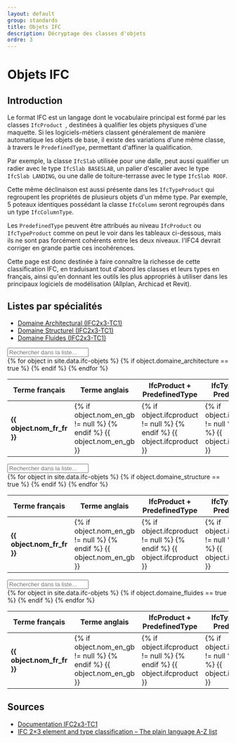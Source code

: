```yaml
---
layout: default
group: standards
title: Objets IFC
description: Décryptage des classes d'objets
ordre: 3
---
```


# Objets IFC

## Introduction

Le format IFC est un langage dont le vocabulaire principal est formé par les classes `IfcProduct `, destinées à qualifier les objets physiques d'une maquette. Si les logiciels-métiers classent généralement de manière automatique les objets de base, il existe des variations d'une même classe, à travers le `PredefinedType`, permettant d'affiner la qualification.

Par exemple, la classe `IfcSlab` utilisée pour une dalle, peut aussi qualifier un radier avec le type `IfcSlab BASESLAB`, un palier d'escalier avec le type `IfcSlab LANDING`, ou une dalle de toiture-terrasse avec le type `IfcSlab ROOF`.

Cette même déclinaison est aussi présente dans les `IfcTypeProduct` qui regroupent les propriétés de plusieurs objets d'un même type. Par exemple, 5 poteaux identiques possédant la classe `IfcColumn` seront regroupés dans un type `IfcColumnType`.

Les `PredefinedType` peuvent être attribués au niveau `IfcProduct` ou `IfcTypeProduct` comme on peut le voir dans les tableaux ci-dessous, mais ils ne sont pas forcément cohérents entre les deux niveaux. l'IFC4 devrait corriger en grande partie ces incohérences.

Cette page est donc destinée à faire connaître la richesse de cette classification IFC, en traduisant tout d'abord les classes et leurs types en français, ainsi qu'en donnant les outils les plus appropriés à utiliser dans les principaux logiciels de modélisation (Allplan, Archicad et Revit).

## Listes par spécialités

<ul class="nav nav-tabs" id="myTab" role="tablist">
  <li class="nav-item">
    <a class="nav-link active" data-toggle="tab" href="#domaine_architectural" role="tab" aria-controls="domaine_architectural" rel="nofollow">Domaine Architectural (IFC2x3-TC1)</a>
  </li>
  <li class="nav-item">
    <a class="nav-link" data-toggle="tab" href="#domaine_structurel" role="tab" aria-controls="domaine_structurel" rel="nofollow">Domaine Structurel (IFC2x3-TC1)</a>
  </li>
  <li class="nav-item">
    <a class="nav-link" data-toggle="tab" href="#domaine_fluides" role="tab" aria-controls="domaine_fluides" rel="nofollow">Domaine Fluides (IFC2x3-TC1)</a>
  </li>
</ul>

<div class="tab-content">
  <div class="tab-pane active" id="domaine_architectural" role="tabpanel">
    <div id="table-searchable" class="table-responsive">
      <table class="table table-sm table-hover">
        <div class="form-group">
          <div class="input-group">
            <div class="input-group-addon"><i class="fa fa-search"></i></div>
            <input class="search fuzzy-search form-control" id="test" placeholder="Rechercher dans la liste..." />
          </div>
        </div>
        <thead>
          <tr>
            <th>Terme français</th>
            <th>Terme anglais</th>
            <th>IfcProduct + PredefinedType</th>
            <th>IfcTypeProduct + PredefinedType</th>
            <th>Outil Allplan</th>
            <th>Outil Archicad</th>
            <th>Outil Revit</th>
          </tr>
        </thead>
        <tbody class="list">
          {% for object in site.data.ifc-objets %}
            {% if object.domaine_architecture == true %}
            <tr>
              <td class="fr_fr"><b>{{ object.nom_fr_fr }}</b></td>
              <td class="en_gb">
                {% if object.nom_en_gb != null %}
                  <a href="https://www.google.fr/search?q={{ object.nom_en_gb | downcase }}" target="_blank" data-proofer-ignore><i class="fa fa-search"></i></a>
                  <a href="https://translate.google.com/#en/fr/{{ object.nom_en_gb | downcase }}" target="_blank" data-proofer-ignore><i class="fa fa-globe"></i></a>
                {% endif %}
                {{ object.nom_en_gb }}
              </td>
              <td class="ifcproduct">
                {% if object.ifcproduct != null %}
                  <a href="https://www.google.fr/search?q={{ object.ifcproduct | downcase }}" target="_blank"><i class="fa fa-search" data-proofer-ignore></i></a>
                {% endif %}
                {{ object.ifcproduct }}
              </td>
              <td class="ifctypeproduct">
                {% if object.ifctypeproduct != null %}
                  <a href="https://www.google.fr/search?q={{ object.ifctypeproduct | downcase }}" target="_blank" data-proofer-ignore><i class="fa fa-search"></i></a>
                {% endif %}
                {{ object.ifctypeproduct }}
              </td>
              <td class="outil_allplan">{{ object.allplan }}</td>
              <td class="outil_archicad">{{ object.archicad }}</td>
              <td class="outil_revit">{{ object.revit }}</td>
            </tr>
            {% endif %}
          {% endfor %}
        </tbody>
      </table>
    </div>
  </div>
  <div class="tab-pane" id="domaine_structurel" role="tabpanel">
    <div id="table-searchable" class="table-responsive">
      <table class="table table-sm table-hover">
        <div class="form-group">
          <div class="input-group">
            <div class="input-group-addon"><i class="fa fa-search"></i></div>
            <input class="search fuzzy-search form-control" id="test" placeholder="Rechercher dans la liste..." />
          </div>
        </div>
        <thead>
          <tr>
            <th>Terme français</th>
            <th>Terme anglais</th>
            <th>IfcProduct + PredefinedType</th>
            <th>IfcTypeProduct + PredefinedType</th>
            <th>Outil Allplan</th>
            <th>Outil Archicad</th>
            <th>Outil Revit</th>
          </tr>
        </thead>
        <tbody class="list">
          {% for object in site.data.ifc-objets %}
            {% if object.domaine_structure == true %}
            <tr>
              <td class="fr_fr"><b>{{ object.nom_fr_fr }}</b></td>
              <td class="en_gb">
                {% if object.nom_en_gb != null %}
                  <a href="https://www.google.fr/search?q={{ object.nom_en_gb | downcase }}" target="_blank" data-proofer-ignore><i class="fa fa-search"></i></a>
                  <a href="https://translate.google.com/#en/fr/{{ object.nom_en_gb | downcase }}" target="_blank" data-proofer-ignore><i class="fa fa-globe"></i></a>
                {% endif %}
                {{ object.nom_en_gb }}
              </td>
              <td class="ifcproduct">
                {% if object.ifcproduct != null %}
                  <a href="https://www.google.fr/search?q={{ object.ifcproduct | downcase }}" target="_blank" data-proofer-ignore><i class="fa fa-search"></i></a>
                {% endif %}
                {{ object.ifcproduct }}
              </td>
              <td class="ifctypeproduct">
                {% if object.ifctypeproduct != null %}
                  <a href="https://www.google.fr/search?q={{ object.ifctypeproduct | downcase }}" target="_blank" data-proofer-ignore><i class="fa fa-search"></i></a>
                {% endif %}
                {{ object.ifctypeproduct }}
              </td>
              <td class="outil_allplan">{{ object.allplan }}</td>
              <td class="outil_archicad">{{ object.archicad }}</td>
              <td class="outil_revit">{{ object.revit }}</td>
            </tr>
            {% endif %}
          {% endfor %}
        </tbody>
      </table>
    </div>
  </div>
  <div class="tab-pane" id="domaine_fluides" role="tabpanel">
    <div id="table-searchable" class="table-responsive">
      <table class="table table-sm table-hover">
        <div class="form-group">
          <div class="input-group">
            <div class="input-group-addon"><i class="fa fa-search"></i></div>
            <input class="search fuzzy-search form-control" id="test" placeholder="Rechercher dans la liste..." />
          </div>
        </div>
        <thead>
          <tr>
            <th>Terme français</th>
            <th>Terme anglais</th>
            <th>IfcProduct + PredefinedType</th>
            <th>IfcTypeProduct + PredefinedType</th>
            <th>Outil Allplan</th>
            <th>Outil Archicad</th>
            <th>Outil Revit</th>
          </tr>
        </thead>
        <tbody class="list">
          {% for object in site.data.ifc-objets %}
            {% if object.domaine_fluides == true %}
            <tr>
              <td class="fr_fr"><b>{{ object.nom_fr_fr }}</b></td>
              <td class="en_gb">
                {% if object.nom_en_gb != null %}
                  <a href="https://www.google.fr/search?q={{ object.nom_en_gb | downcase }}" target="_blank" data-proofer-ignore><i class="fa fa-search"></i></a>
                  <a href="https://translate.google.com/#en/fr/{{ object.nom_en_gb | downcase }}" target="_blank" data-proofer-ignore><i class="fa fa-globe"></i></a>
                {% endif %}
                {{ object.nom_en_gb }}
              </td>
              <td class="ifcproduct">
                {% if object.ifcproduct != null %}
                  <a href="https://www.google.fr/search?q={{ object.ifcproduct | downcase }}" target="_blank" data-proofer-ignore><i class="fa fa-search"></i></a>
                {% endif %}
                {{ object.ifcproduct }}
              </td>
              <td class="ifctypeproduct">
                {% if object.ifctypeproduct != null %}
                  <a href="https://www.google.fr/search?q={{ object.ifctypeproduct | downcase }}" target="_blank" data-proofer-ignore><i class="fa fa-search"></i></a>
                {% endif %}
                {{ object.ifctypeproduct }}
              </td>
              <td class="outil_allplan">{{ object.allplan }}</td>
              <td class="outil_archicad">{{ object.archicad }}</td>
              <td class="outil_revit">{{ object.revit }}</td>
            </tr>
            {% endif %}
          {% endfor %}
        </tbody>
      </table>
    </div>
  </div>
</div>

## Sources

* [Documentation IFC2x3-TC1](http://www.buildingsmart-tech.org/ifc/IFC2x3/TC1/html/index.htm)
* [IFC 2×3 element and type classification – The plain language A-Z list](http://bimblog.bondbryan.com/ifc-2x3-element-and-type-classification-the-plain-language-a-z-list/)
